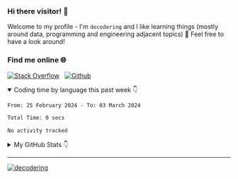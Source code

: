 ### Hi there visitor! 👋

Welcome to my profile - I'm `decodering` and I like learning things (mostly around data, programming and engineering adjacent topics) 🌱 Feel free to have a look around!

### Find me online 🌐

[![Stack Overflow](https://img.shields.io/badge/Stack_Overflow-FE7A16?style=for-the-badge&logo=stack-overflow&logoColor=white)](https://stackoverflow.com/users/10002593/decodering) &nbsp;
[![Github](https://img.shields.io/badge/GitHub-gray?style=for-the-badge&logo=github&logoColor=white)](https://github.com/decodering) &nbsp;

<!--
<INSERT WEBSITE>
<INSERT TWITTER>
<INSERT LINKEDIN?>
-->

<details open>
<summary>Coding time by language this past week 👇</summary>
<!--START_SECTION:waka-->

```txt
From: 25 February 2024 - To: 03 March 2024

Total Time: 0 secs

No activity tracked
```

<!--END_SECTION:waka-->
</details>

<details>
<summary>My GitHub Stats 👇</summary>
<br />
<div align="center">
  <img align="center" height=180em src="https://github-readme-stats.vercel.app/api?username=decodering&include_all_commits=true&show_icons=true&count_private=true&theme=rose_pine" />
  &nbsp;&nbsp;&nbsp;&nbsp;&nbsp;&nbsp;&nbsp;&nbsp;&nbsp;&nbsp;&nbsp;&nbsp;
  <img align="center" height=180em src="https://github-readme-stats.vercel.app/api/top-langs/?username=decodering&hide=css,jupyter%20notebook,c,assembly,html&show_icons=true&layout=compact&langs_count=8&count_private=true&theme=rose_pine" />
</div>
</details>

---

<a align="left" href="https://github.com/decodering/decodering">
  <img src="https://komarev.com/ghpvc/?username=decodering&label=Profile%20views&color=0e75b6&style=flat" alt="decodering" /> 
</a>


<!--
**decodering/decodering** is a ✨ _special_ ✨ repository because its `README.md` (this file) appears on your GitHub profile.

Read more here - https://docs.github.com/en/account-and-profile/setting-up-and-managing-your-github-profile/customizing-your-profile/managing-your-profile-readme

Inspired from:
- secure-77's profile - https://github.com/secure-77
- fpgmas' profile - https://github.com/fpgmaas

Starred Themes:
- vue-dark
- gotham
- github_dark
- apprentice

Here are some ideas to get you started:

- 🔭 I’m currently working on ...
- 🌱 I’m currently learning ...
- 👯 I’m looking to collaborate on ...
- 🤔 I’m looking for help with ...
- 💬 Ask me about ...
- 📫 How to reach me: ...
- 😄 Pronouns: ...
- ⚡ Fun fact: ...
-->
